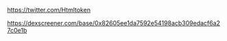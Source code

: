 https://twitter.com/Htmltoken

https://dexscreener.com/base/0x82605ee1da7592e54198acb309edacf6a27c0e1b
